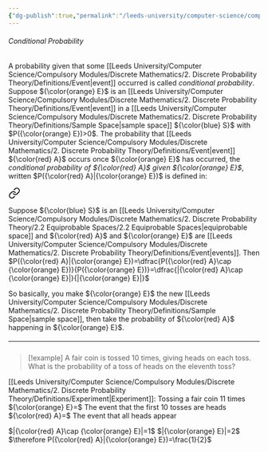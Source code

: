```yaml
---
{"dg-publish":true,"permalink":"/leeds-university/computer-science/compulsory-modules/discrete-mathematics/2-discrete-probability-theory/2-3-conditional-probability/2-3-conditional-probability/"}
---
```


###### Conditional Probability
A probability given that some [[Leeds University/Computer Science/Compulsory Modules/Discrete Mathematics/2. Discrete Probability Theory/Definitions/Event\|event]] occurred is called *conditional probability*. Suppose ${\color{orange} E}$ is an [[Leeds University/Computer Science/Compulsory Modules/Discrete Mathematics/2. Discrete Probability Theory/Definitions/Event\|event]] in a [[Leeds University/Computer Science/Compulsory Modules/Discrete Mathematics/2. Discrete Probability Theory/Definitions/Sample Space\|sample space]] ${\color{blue} S}$ with $P({\color{orange} E})>0$. The probability that [[Leeds University/Computer Science/Compulsory Modules/Discrete Mathematics/2. Discrete Probability Theory/Definitions/Event\|event]] ${\color{red} A}$ occurs once ${\color{orange} E}$ has occurred, the *conditional probability of ${\color{red} A}$ given ${\color{orange} E}$*, written $P({\color{red} A}|{\color{orange} E})$ is defined in:

<div class="transclusion internal-embed is-loaded"><a class="markdown-embed-link" href="/leeds-university/computer-science/compulsory-modules/discrete-mathematics/2-discrete-probability-theory/theorems/theorem-2-3/" aria-label="Open link"><svg xmlns="http://www.w3.org/2000/svg" width="24" height="24" viewBox="0 0 24 24" fill="none" stroke="currentColor" stroke-width="2" stroke-linecap="round" stroke-linejoin="round" class="svg-icon lucide-link"><path d="M10 13a5 5 0 0 0 7.54.54l3-3a5 5 0 0 0-7.07-7.07l-1.72 1.71"></path><path d="M14 11a5 5 0 0 0-7.54-.54l-3 3a5 5 0 0 0 7.07 7.07l1.71-1.71"></path></svg></a><div class="markdown-embed">




Suppose ${\color{blue} S}$ is an [[Leeds University/Computer Science/Compulsory Modules/Discrete Mathematics/2. Discrete Probability Theory/2.2 Equiprobable Spaces/2.2 Equiprobable Spaces\|equiprobable space]] and ${\color{red} A}$ and ${\color{orange} E}$ are [[Leeds University/Computer Science/Compulsory Modules/Discrete Mathematics/2. Discrete Probability Theory/Definitions/Event\|events]]. Then $P({\color{red} A}|{\color{orange} E})=\dfrac{P({\color{red} A}\cap {\color{orange} E})}{P({\color{orange} E})}=\dfrac{|{\color{red} A}\cap {\color{orange} E}|}{|{\color{orange} E}|}$



</div></div>

So basically, you make ${\color{orange} E}$ the new [[Leeds University/Computer Science/Compulsory Modules/Discrete Mathematics/2. Discrete Probability Theory/Definitions/Sample Space\|sample space]], then take the probability of ${\color{red} A}$ happening in ${\color{orange} E}$.
##### <hr>

>[!example] 
>A fair coin is tossed 10 times, giving heads on each toss. What is the probability of a toss of heads on the eleventh toss?

[[Leeds University/Computer Science/Compulsory Modules/Discrete Mathematics/2. Discrete Probability Theory/Definitions/Experiment\|Experiment]]: Tossing a fair coin 11 times
${\color{orange} E}=$ The event that the first 10 tosses are heads
${\color{red} A}=$ The event that all heads appear

$|{\color{red} A}\cap {\color{orange} E}|=1$
$|{\color{orange} E}|=2$
$\therefore P({\color{red} A}|{\color{orange} E})=\frac{1}{2}$
